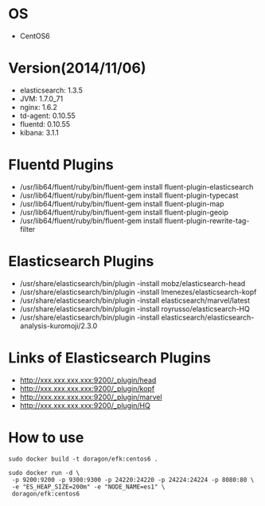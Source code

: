 # OS
 * CentOS6

# Version(2014/11/06)
 * elasticsearch: 1.3.5
 * JVM: 1.7.0_71
 * nginx: 1.6.2
 * td-agent: 0.10.55
 * fluentd: 0.10.55
 * kibana: 3.1.1

# Fluentd Plugins
 * /usr/lib64/fluent/ruby/bin/fluent-gem install fluent-plugin-elasticsearch
 * /usr/lib64/fluent/ruby/bin/fluent-gem install fluent-plugin-typecast
 * /usr/lib64/fluent/ruby/bin/fluent-gem install fluent-plugin-map
 * /usr/lib64/fluent/ruby/bin/fluent-gem install fluent-plugin-geoip
 * /usr/lib64/fluent/ruby/bin/fluent-gem install fluent-plugin-rewrite-tag-filter

# Elasticsearch Plugins
 * /usr/share/elasticsearch/bin/plugin -install mobz/elasticsearch-head
 * /usr/share/elasticsearch/bin/plugin -install lmenezes/elasticsearch-kopf
 * /usr/share/elasticsearch/bin/plugin -install elasticsearch/marvel/latest
 * /usr/share/elasticsearch/bin/plugin -install royrusso/elasticsearch-HQ
 * /usr/share/elasticsearch/bin/plugin -install elasticsearch/elasticsearch-analysis-kuromoji/2.3.0

# Links of Elasticsearch Plugins
 * http://xxx.xxx.xxx.xxx:9200/_plugin/head
 * http://xxx.xxx.xxx.xxx:9200/_plugin/kopf
 * http://xxx.xxx.xxx.xxx:9200/_plugin/marvel
 * http://xxx.xxx.xxx.xxx:9200/_plugin/HQ

# How to use
```shell
sudo docker build -t doragon/efk:centos6 .
```

```shell
sudo docker run -d \
 -p 9200:9200 -p 9300:9300 -p 24220:24220 -p 24224:24224 -p 8080:80 \
 -e "ES_HEAP_SIZE=200m" -e "NODE_NAME=es1" \
 doragon/efk:centos6
```

